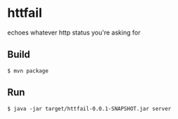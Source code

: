 # httfail

echoes whatever http status you're asking for

## Build

    $ mvn package

## Run

    $ java -jar target/httfail-0.0.1-SNAPSHOT.jar server
